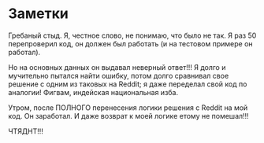 # Заметки

Гребаный стыд. Я, честное слово, не понимаю, что было не так. Я раз 50
перепроверил код, он должен был работать (и на тестовом примере он
работал).

Но на основных данных он выдавал неверный ответ!!! Я долго и мучительно
пытался найти ошибку, потом долго сравнивал свое решение с одним из
таковых на Reddit; я даже переделал свой код по аналогии! Фигвам,
индейская национальная изба.

Утром, после ПОЛНОГО перенесения логики решения с Reddit на мой код. Он
заработал. И даже возврат к моей логике етому не помешал!!!

ЧТЯДНТ!!!
